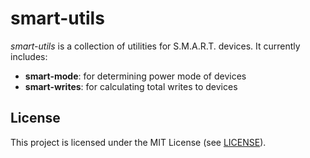 # smart-utils
*smart-utils* is a collection of utilities for S.M.A.R.T. devices. It currently includes:
- **smart-mode**: for determining power mode of devices
- **smart-writes**: for calculating total writes to devices

## License

This project is licensed under the MIT License (see [LICENSE](LICENSE)).

